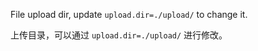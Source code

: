 File upload dir, update `upload.dir=./upload/` to change it.

上传目录，可以通过 `upload.dir=./upload/` 进行修改。
